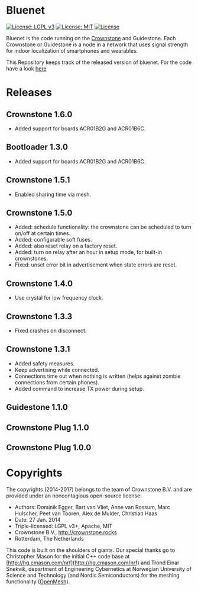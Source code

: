 # Bluenet

[![License: LGPL v3](https://img.shields.io/badge/License-LGPL%20v3-blue.svg)](http://www.gnu.org/licenses/lgpl-3.0)
[![License: MIT](https://img.shields.io/badge/License-MIT-yellow.svg)](https://opensource.org/licenses/MIT)
[![License](https://img.shields.io/badge/License-Apache%202.0-blue.svg)](https://opensource.org/licenses/Apache-2.0)

Bluenet is the code running on the [Crownstone](http://crownstone.rocks) and Guidestone. Each Crownstone or Guidestone is a node in a network that uses signal strength for indoor localization of smartphones and wearables.

This Repository keeps track of the released version of bluenet. For the code have a look [here](https://github.com/crownstone/bluenet)

# Releases

## Crownstone 1.6.0
- Added support for boards ACR01B2G and ACR01B6C.

## Bootloader 1.3.0
- Added support for boards ACR01B2G and ACR01B6C.

## Crownstone 1.5.1
- Enabled sharing time via mesh.

## Crownstone 1.5.0
- Added: schedule functionality: the crownstone can be scheduled to turn on/off at certain times.
- Added: configurable soft fuses.
- Added: also reset relay on a factory reset.
- Added: turn on relay after an hour in setup mode, for built-in crownstones.
- Fixed: unset error bit in advertisement when state errors are reset.

## Crownstone 1.4.0
- Use crystal for low frequency clock.

## Crownstone 1.3.3
- Fixed crashes on disconnect.

## Crownstone 1.3.1
- Added safety measures.
- Keep advertising while connected.
- Connections time out when nothing is written (helps against zombie connections from certain phones).
- Added command to increase TX power during setup.

## Guidestone 1.1.0

## Crownstone Plug 1.1.0

## Crownstone Plug 1.0.0

# Copyrights

The copyrights (2014-2017) belongs to the team of Crownstone B.V. and are provided under an noncontagious open-source license:

* Authors: Dominik Egger, Bart van Vliet, Anne van Rossum, Marc Hulscher, Peet van Tooren, Alex de Mulder, Christian Haas
* Date: 27 Jan. 2014
* Triple-licensed: LGPL v3+, Apache, MIT
* Crownstone B.V., http://crownstone.rocks
* Rotterdam, The Netherlands

This code is built on the shoulders of giants. Our special thanks go to Christopher Mason for the initial C++ code base at [http://hg.cmason.com/nrf](http://hg.cmason.com/nrf) and Trond Einar Snekvik, department of Engineering Cybernetics at Norwegian University of Science and Technology (and Nordic Semiconductors) for the meshing functionality ([OpenMesh](https://github.com/NordicSemiconductor/nRF51-ble-bcast-mesh)).
